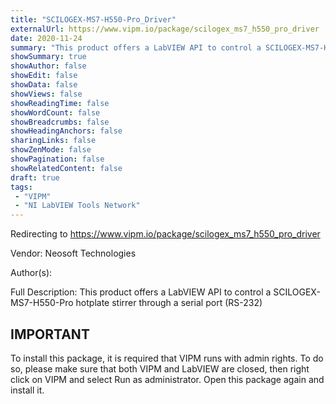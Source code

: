 ```yaml
---
title: "SCILOGEX-MS7-H550-Pro_Driver"
externalUrl: https://www.vipm.io/package/scilogex_ms7_h550_pro_driver
date: 2020-11-24
summary: "This product offers a LabVIEW API to control a SCILOGEX-MS7-H550-Pro hotplate stirrer through a serial port (RS-232)"
showSummary: true
showAuthor: false
showEdit: false
showData: false
showViews: false
showReadingTime: false
showWordCount: false
showBreadcrumbs: false
showHeadingAnchors: false
sharingLinks: false
showZenMode: false
showPagination: false
showRelatedContent: false
draft: true
tags:
 - "VIPM"
 - "NI LabVIEW Tools Network"
---
```


Redirecting to https://www.vipm.io/package/scilogex_ms7_h550_pro_driver

Vendor: Neosoft Technologies

Author(s):  
 
Full Description:
This product offers a LabVIEW API to control a SCILOGEX-MS7-H550-Pro hotplate stirrer through a serial port (RS-232)

IMPORTANT
---------------
To install this package, it is required that VIPM runs with admin rights. To do so, please make sure that both VIPM and LabVIEW are closed, then right click on VIPM and select Run as administrator. Open this package again and install it.